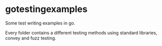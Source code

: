 # gotestingexamples
Some test writing examples in go.

Every folder contains a different testing methods using standard libraries, convey and fuzz testing.